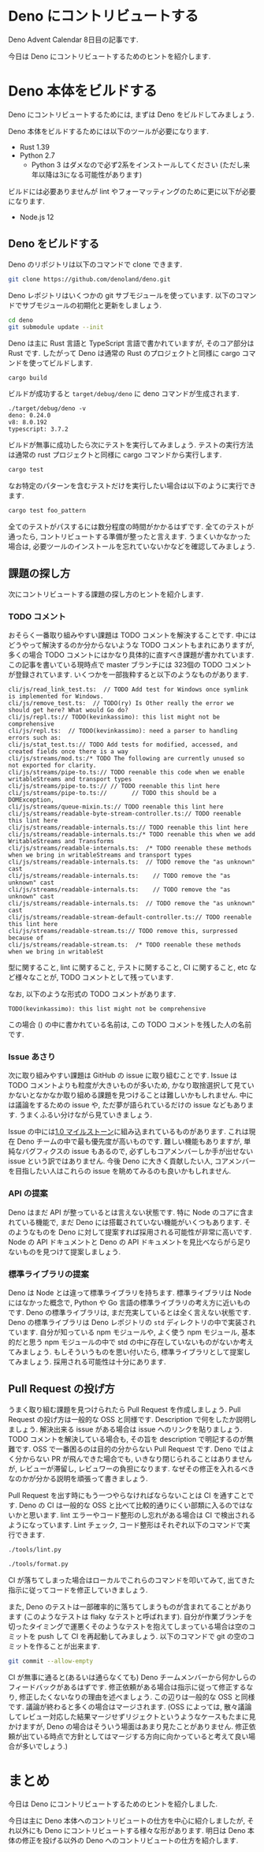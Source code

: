 # Deno にコントリビュートする

<!--
想定読者:
- TypeScript にある程度自信ありな人
- Rust は得意では無いけど, やれば出来ると思っている人
- プログラムの腕に自信ありだけど, まだ大きい OSS にはそこまで手を出せていない人
- OSS にコントリビュートするのはまだちょっと怖いけど, 背伸びをしてみたい気持ちもある人
-->

Deno Advent Calendar 8日目の記事です.

今日は Deno にコントリビュートするためのヒントを紹介します.

# Deno 本体をビルドする

Deno にコントリビュートするためには, まずは Deno をビルドしてみましょう.

Deno 本体をビルドするためには以下のツールが必要になります.

- Rust 1.39
- Python 2.7
  - Python 3 はダメなので必ず2系をインストールしてください (ただし来年以降は3になる可能性があります)

ビルドには必要ありませんが lint やフォーマッティングのために更に以下が必要になります.

- Node.js 12

## Deno をビルドする

Deno のリポジトリは以下のコマンドで clone できます.

```sh
git clone https://github.com/denoland/deno.git
```

Deno レポジトリはいくつかの git サブモジュールを使っています. 以下のコマンドでサブモジュールの初期化と更新をしましょう.

```sh
cd deno
git submodule update --init
```

Deno は主に Rust 言語と TypeScript 言語で書かれていますが, そのコア部分は Rust です. したがって Deno は通常の Rust のプロジェクトと同様に cargo コマンドを使ってビルドします.

```
cargo build
```

ビルドが成功すると `target/debug/deno` に deno コマンドが生成されます.

```console
./target/debug/deno -v
deno: 0.24.0
v8: 8.0.192
typescript: 3.7.2
```

ビルドが無事に成功したら次にテストを実行してみましょう. テストの実行方法は通常の rust プロジェクトと同様に cargo コマンドから実行します.

```sh
cargo test
```

なお特定のパターンを含むテストだけを実行したい場合は以下のように実行できます.

```sh
cargo test foo_pattern
```

全てのテストがパスするには数分程度の時間がかかるはずです. 全てのテストが通ったら, コントリビュートする準備が整ったと言えます. うまくいかなかった場合は, 必要ツールのインストールを忘れていないかなどを確認してみましょう.

## 課題の探し方

次にコントリビュートする課題の探し方のヒントを紹介します.

### TODO コメント

おそらく一番取り組みやすい課題は TODO コメントを解決することです. 中にはどうやって解決するのか分からないような TODO コメントもまれにありますが, 多くの場合 TODO コメントにはかなり具体的に直すべき課題が書かれています. この記事を書いている現時点で master ブランチには 323個の TODO コメントが登録されています. いくつかを一部抜粋すると以下のようなものがあります.

```
cli/js/read_link_test.ts:  // TODO Add test for Windows once symlink is implemented for Windows.
cli/js/remove_test.ts:  // TODO(ry) Is Other really the error we should get here? What would Go do?
cli/js/repl.ts:// TODO(kevinkassimo): this list might not be comprehensive
cli/js/repl.ts:  // TODO(kevinkassimo): need a parser to handling errors such as:
cli/js/stat_test.ts:// TODO Add tests for modified, accessed, and created fields once there is a way
cli/js/streams/mod.ts:/* TODO The following are currently unused so not exported for clarity.
cli/js/streams/pipe-to.ts:// TODO reenable this code when we enable writableStreams and transport types
cli/js/streams/pipe-to.ts:// // TODO reenable this lint here
cli/js/streams/pipe-to.ts://       // TODO this should be a DOMException,
cli/js/streams/queue-mixin.ts:// TODO reenable this lint here
cli/js/streams/readable-byte-stream-controller.ts:// TODO reenable this lint here
cli/js/streams/readable-internals.ts:// TODO reenable this lint here
cli/js/streams/readable-internals.ts:/* TODO reenable this when we add WritableStreams and Transforms
cli/js/streams/readable-internals.ts:  /* TODO reenable these methods when we bring in writableStreams and transport types
cli/js/streams/readable-internals.ts:  // TODO remove the "as unknown" cast
cli/js/streams/readable-internals.ts:    // TODO remove the "as unknown" cast
cli/js/streams/readable-internals.ts:    // TODO remove the "as unknown" cast
cli/js/streams/readable-internals.ts:  // TODO remove the "as unknown" cast
cli/js/streams/readable-stream-default-controller.ts:// TODO reenable this lint here
cli/js/streams/readable-stream.ts:// TODO remove this, surpressed because of
cli/js/streams/readable-stream.ts:  /* TODO reenable these methods when we bring in writableSt
```

型に関すること, lint に関すること, テストに関すること, CI に関すること, etc など様々なことが, TODO コメントとして残っています.

なお, 以下のような形式の TODO コメントがあります.

```
TODO(kevinkassimo): this list might not be comprehensive
```

この場合 () の中に書かれている名前は, この TODO コメントを残した人の名前です.

### Issue あさり

次に取り組みやすい課題は GitHub の issue に取り組むことです. Issue は TODO コメントよりも粒度が大きいものが多いため, かなり取捨選択して見ていかないとなかなか取り組める課題を見つけることは難しいかもしれません. 中には議論をするための issue や, ただ夢が語られているだけの issue などもあります. うまくふるい分けながら見ていきましょう.

Issue の中には[1.0 マイルストーン](https://github.com/denoland/deno/issues/2473)に組み込まれているものがあります. これは現在 Deno チームの中で最も優先度が高いものです. 難しい機能もありますが, 単純なバグフィクスの issue もあるので, 必ずしもコアメンバーしか手が出せない issue という訳ではありません. 今後 Deno に大きく貢献したい人, コアメンバーを目指したい人はこれらの issue を眺めてみるのも良いかもしれません.

### API の提案

Deno はまだ API が整っているとは言えない状態です. 特に Node のコアに含まれている機能で, まだ Deno には搭載されていない機能がいくつもあります. そのようなものを Deno に対して提案すれば採用される可能性が非常に高いです. Node の API ドキュメントと Deno の API ドキュメントを見比べならがら足りないものを見つけて提案しましょう.

### 標準ライブラリの提案

Deno は Node とは違って標準ライブラリを持ちます. 標準ライブラリは Node にはなかった概念で, Python や Go 言語の標準ライブラリの考え方に近いものです. Deno の標準ライブラリは, まだ充実しているとは全く言えない状態です. Deno の標準ライブラリは Deno レポジトリの `std` ディレクトリの中で実装されています. 自分が知っている npm モジュールや, よく使う npm モジュール, 基本的だと思う npm モジュールの中で std の中に存在していないものがないか考えてみましょう. もしそういうものを思い付いたら, 標準ライブラリとして提案してみましょう. 採用される可能性は十分にあります.

## Pull Request の投げ方

うまく取り組む課題を見つけられたら Pull Request を作成しましょう. Pull Request の投げ方は一般的な OSS と同様です. Description で何をしたか説明しましょう. 解決出来る issue がある場合は issue へのリンクを貼りましょう. TODO コメントを解決している場合も, その旨を description で明記するのが無難です. OSS で一番困るのは目的の分からない Pull Request です. Deno ではよく分からない PR が飛んできた場合でも, いきなり閉じられることはありませんが, レビューが滞留し, レビュワーの負担になります. なぜその修正を入れるべきなのかが分かる説明を頑張って書きましょう.

Pull Request を出す時にもう一つやらなければならないことは CI を通すことです. Deno の CI は一般的な OSS と比べて比較的通りにくい部類に入るのではないかと思います. lint エラーやコード整形のし忘れがある場合は CI で検出されるようになっています. Lint チェック, コード整形はそれぞれ以下のコマンドで実行できます.

```sh
./tools/lint.py
```

```sh
./tools/format.py
```

CI が落ちてしまった場合はローカルでこれらのコマンドを叩いてみて, 出てきた指示に従ってコードを修正していきましょう.

また, Deno のテストは一部確率的に落ちてしまうものが含まれてることがあります (このようなテストは flaky なテストと呼ばれます). 自分が作業ブランチを切ったタイミングで運悪くそのようなテストを抱えてしまっている場合は空のコミットを push して CI を再起動してみましょう. 以下のコマンドで git の空のコミットを作ることが出来ます.

```sh
git commit --allow-empty
```

CI が無事に通ると(あるいは通らなくても) Deno チームメンバーから何かしらのフィードバックがあるはずです. 修正依頼がある場合は指示に従って修正するなり, 修正したくないなりの理由を述べましょう. この辺りは一般的な OSS と同様です. 議論が終わると多くの場合はマージされます. (OSS によっては, 散々議論してレビュー対応した結果マージせずリジェクトというようなケースもたまに見かけますが, Deno の場合はそういう場面はあまり見たことがありません. 修正依頼が出ている時点で方針としてはマージする方向に向かっていると考えて良い場合が多いでしょう.)

# まとめ

今日は Deno にコントリビュートするためのヒントを紹介しました.

今日は主に Deno 本体へのコントリビュートの仕方を中心に紹介しましたが, それ以外にも Deno にコントリビュートする様々な形があります. 明日は Deno 本体の修正を投げる以外の Deno へのコントリビュートの仕方を紹介します.
